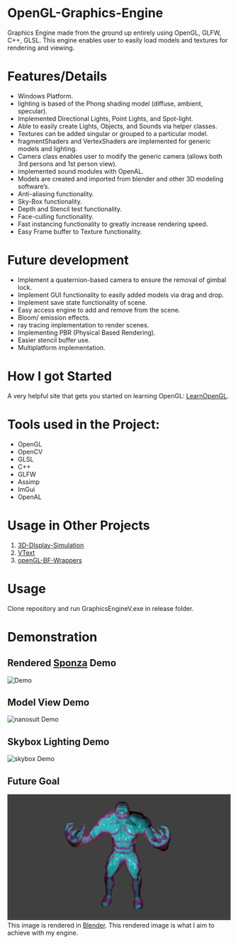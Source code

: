 
# OpenGL-Graphics-Engine
Graphics Engine made from the ground up entirely using OpenGL, GLFW, C++, GLSL. This engine enables user to easily load models and textures for rendering and viewing.

# Features/Details
* Windows Platform.
* lighting is based of the Phong shading model (diffuse, ambient, specular).
* Implemented Directional Lights, Point Lights, and Spot-light.
* Able to easily create Lights, Objects, and Sounds via helper classes.
* Textures can be added singular or grouped to a particular model.
* fragmentShaders and VertexShaders are implemented for generic models and lighting.
* Camera class enables user to modify the generic camera (allows both 3rd persons and 1st person view).
* implemented sound modules with OpenAL.
* Models are created and imported from blender and other 3D modeling software’s.
* Anti-aliasing functionality.
* Sky-Box functionality.
* Depth and Stencil test functionality.
* Face-culling functionality.
* Fast instancing functionality to greatly increase rendering speed.
* Easy Frame buffer to Texture functionality.

# Future development
* Implement a quaternion-based camera to ensure the removal of gimbal lock. 
* Implement GUI functionality to easily added models via drag and drop.
* Implement save state functionality of scene.
* Easy access engine to add and remove from the scene.
* Bloom/ emission effects.
* ray tracing implementation to render scenes.
* Implementing PBR (Physical Based Rendering).
* Easier stencil buffer use.
* Multiplatform implementation. 

# How I got Started
A very helpful site that gets you started on learning OpenGL: [LearnOpenGL](https://learnopengl.com/).

# Tools used in the Project:
* OpenGL
* OpenCV
* GLSL
* C++
* GLFW
* Assimp
* ImGui
* OpenAL

# Usage in Other Projects
1. [3D-DIsplay-Simulation](https://github.com/vinaykomaravolu/3D-Display-Simulation)
2. [VText](https://github.com/vinaykomaravolu/VText)
3. [openGL-BF-Wrappers](https://github.com/vinaykomaravolu/openGL-BF-Wrappers)

# Usage
Clone repository and run GraphicsEngineV.exe in release folder.

# Demonstration

## Rendered [Sponza](https://github.com/KhronosGroup/glTF-Sample-Models/tree/master/2.0/Sponza) Demo
![Demo](git_resources/graphics_engine_demo.gif)

## Model View Demo
![nanosuit Demo](git_resources/graphics_engine_demo_model.gif)

## Skybox Lighting Demo
![skybox Demo](git_resources/graphics_engine_demo_skybox.gif)

## Future Goal
![model](git_resources/anatomy_proj.png)
This image is rendered in [Blender](https://www.blender.org/). This rendered image is what I aim to achieve with my engine.

